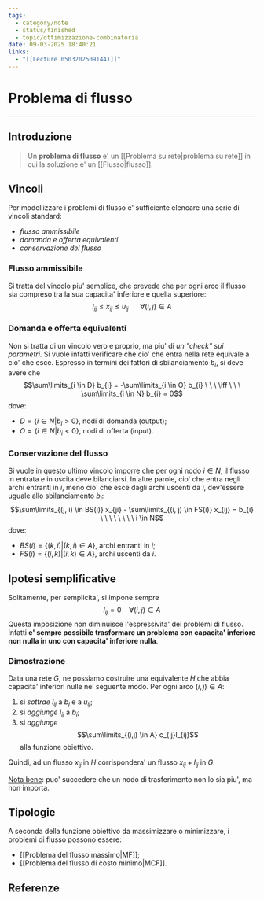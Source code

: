 ```yaml
---
tags:
  - category/note
  - status/finished
  - topic/ottimizzazione-combinatoria
date: 09-03-2025 18:40:21
links:
  - "[[Lecture 05032025091441]]"
---
```

# Problema di flusso
---
## Introduzione
> Un **problema di flusso** e' un [[Problema su rete|problema su rete]] in cui la soluzione e' un [[Flusso|flusso]].

## Vincoli
Per modellizzare i problemi di flusso e' sufficiente elencare una serie di vincoli standard:
- _flusso ammissibile_
- _domanda e offerta equivalenti_
- _conservazione del flusso_

### Flusso ammissibile
Si tratta del vincolo piu' semplice, che prevede che per ogni arco il flusso sia compreso tra la sua capacita' inferiore e quella superiore:
$$l_{ij} \leq x_{ij} \leq u_{ij} \ \ \ \ \ \ \forall (i, j) \in A$$

### Domanda e offerta equivalenti
Non si tratta di un vincolo vero e proprio, ma piu' di _un "check" sui parametri_. Si vuole infatti verificare che cio' che entra nella rete equivale a cio' che esce. Espresso in termini dei fattori di sbilanciamento $b_{i}$, si deve avere che
$$\sum\limits_{i \in D} b_{i} = -\sum\limits_{i \in O} b_{i} \ \ \ \iff \ \ \ \sum\limits_{i \in N} b_{i} = 0$$
dove:
- $D = \{i \in N | b_{i} > 0\}$, nodi di domanda (output);
- $O = \{i \in N | b_{i} < 0\}$, nodi di offerta (input).

### Conservazione del flusso
Si vuole in questo ultimo vincolo imporre che per ogni nodo $i \in N$, il flusso in entrata e in uscita deve bilanciarsi. In altre parole, cio' che entra negli archi entranti in $i$, meno cio' che esce dagli archi uscenti da $i$, dev'essere uguale allo sbilanciamento $b_{i}$:
$$\sum\limits_{(j, i) \in BS(i)} x_{ji} - \sum\limits_{(i, j) \in FS(i)} x_{ij} = b_{i} \ \ \ \ \ \ \ \ i \in N$$
dove:
- $BS(i) = \{(k, i) | (k, i) \in A\}$, archi entranti in $i$;
- $FS(i) = \{(i, k) | (i, k) \in A\}$, archi uscenti da $i$.

## Ipotesi semplificative
Solitamente, per semplicita', si impone sempre
$$l_{ij} = 0 \ \ \ \ \forall (i, j) \in A$$
Questa imposizione non diminuisce l'espressivita' dei problemi di flusso. Infatti **e' sempre possibile trasformare un problema con capacita' inferiore non nulla in uno con capacita' inferiore nulla**.

### Dimostrazione
Data una rete $G$, ne possiamo costruire una equivalente $H$ che abbia capacita' inferiori nulle nel seguente modo. Per ogni arco $(i, j) \in A$:
1. si _sottrae_ $l_{ij}$ a $b_{j}$ e a $u_{ij}$;
2. si _aggiunge_ $l_{ij}$ a $b_{i}$;
3. si _aggiunge_ $$\sum\limits_{(i,j) \in A} c_{ij}l_{ij}$$alla funzione obiettivo.

Quindi, ad un flusso $x_{ij}$ in $H$ corrispondera' un flusso $x_{ij} + l_{ij}$ in $G$.

<u>Nota bene</u>: puo' succedere che un nodo di trasferimento non lo sia piu', ma non importa.

## Tipologie
A seconda della funzione obiettivo da massimizzare o minimizzare, i problemi di flusso possono essere:
- [[Problema del flusso massimo|MF]];
- [[Problema del flusso di costo minimo|MCF]].

## Referenze